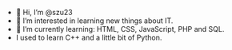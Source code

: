 - 👋 Hi, I’m @szu23
- 👀 I’m interested in learning new things about IT.
- 🌱 I’m currently learning: HTML, CSS, JavaScript, PHP and SQL.
- I used to learn C++ and a little bit of Python.
<!---
szu23/szu23 is a ✨ special ✨ repository because its `README.md` (this file) appears on your GitHub profile.
You can click the Preview link to take a look at your changes.
--->
